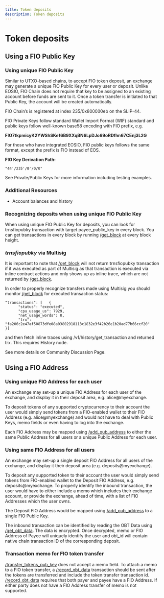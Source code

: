 ```yaml
---
title: Token deposits
description: Token deposits
---
```


# Token deposits

## Using a FIO Public Key

### Using unique FIO Public Key

Similar to UTXO-based chains, to accept FIO token deposit, an exchange may generate a unique FIO Public Key for every user or deposit. Unlike EOSIO, FIO Chain does not require that key to be assigned to an existing account before funds are sent to it. Once a token transfer is initiated to that Public Key, the account will be created automatically.

FIO Chain’s is registered at index 235/0x800000eb on the SLIP-44.

FIO Private Keys follow standard Wallet Import Format (WIF) standard and public keys follow well-known base58 encoding with FIO prefix, e.g.

**FIO7tkpmicyK2YWShSKef6B9XXqBN6LpDJo69oRDfhn67CEnj3L2G**

For those who have integrated EOSIO, FIO public keys follows the same format, except the prefix is FIO instead of EOS.

**FIO Key Derivation Path:**

`"44'/235'/0'/0/0"`

See Private/Public Keys for more information including testing examples.

### Additional Resources

* Account balances and history

### Recognizing deposits when using unique FIO Public Key

When using unique FIO Public Key for deposits, you can look for trnsfiopubky transaction with target payee_public_key in every block. You can get transactions in every block by running [/get_block]({{site.baseurl}}/pages/api/fio-api/#post-/get_block) at every block height.

### *trnsfiopubky* via Multisig

It is important to note that [/get_block]({{site.baseurl}}/pages/api/fio-api/#post-/get_block) will not return trnsfiopubky transaction if it was executed as part of Multisig as that transaction is executed via inline contract actions and only shows up as inline trace, which are not returned by [/get_block]({{site.baseurl}}/pages/api/fio-api/#post-/get_block).

In order to properly recognize transfers made using Multisig you should monitor [/get_block]({{site.baseurl}}/pages/api/fio-api/#post-/get_block) for executed transaction status:
```
"transactions": [   {
      "status": "executed",
      "cpu_usage_us": 7929,
      "net_usage_words": 0,
      "trx": "fa206c2e47af50873dfe08a03802918113c1832e3f42b26e1b20ad77b66ccf20"
}]
```

and then fetch inline traces using /v1/history/get_transaction and returned trx. This requires History node.

See more details on Community Discussion Page.

## Using a FIO Address

### Using unique FIO Address for each user

An exchange may set-up a unique FIO Address for each user of the exchange, and display it in their deposit area, e.g. alice@myexchange.

To deposit tokens of any supported cryptocurrency to their account the user would simply send tokens from a FIO-enabled wallet to their FIO Address (e.g. alice@myexchange) and would not have to deal with Public Keys, memo fields or even having to log into the exchange.

Each FIO Address may be mapped using [/add_pub_address]({{site.baseurl}}/pages/api/fio-api/#options-addaddress) to either the same Public Address for all users or a unique Public Address for each user.

### Using same FIO Address for all users

An exchange may set-up a single deposit FIO Address for all users of the exchange, and display it their deposit area (e.g. deposits@myexchange).

To deposit any supported token to their account the user would simply send tokens from FIO-enabled wallet to the Deposit FIO Address, e.g. deposits@myexchange. To properly identify the inbound transaction, the user would have to either include a memo which includes their exchange account, or provide the exchange, ahead of time, with a list of FIO Addresses which the user owns.

The Deposit FIO Address would be mapped using [/add_pub_address]({{site.baseurl}}/pages/api/fio-api/#options-addaddress) to a single FIO Public Key.

The inbound transaction can be identified by reading the OBT Data using [/get_obt_data]({{site.baseurl}}/pages/api/fio-api/#post-/get_obt_data). The data is encrypted. Once decrypted, memo or FIO Address of Payee will uniquely identify the user and obt_id will contain native chain transaction ID of the corresponding deposit.

### Transaction memo for FIO token transfer

[/transfer_tokens_pub_key]({{site.baseurl}}/pages/api/fio-api/#options-trnsfiopubky) does not accept a memo field. To attach a memo to a FIO token transfer, a [/record_obt_data]({{site.baseurl}}/pages/api/fio-api/#options-recordobt) transaction should be sent after the tokens are transferred and include the token transfer transaction id. [/record_obt_data]({{site.baseurl}}/pages/api/fio-api/#options-recordobt) requires that both payer and payee have a FIO Address. If either party does not have a FIO Address transfer of memo is not supported.